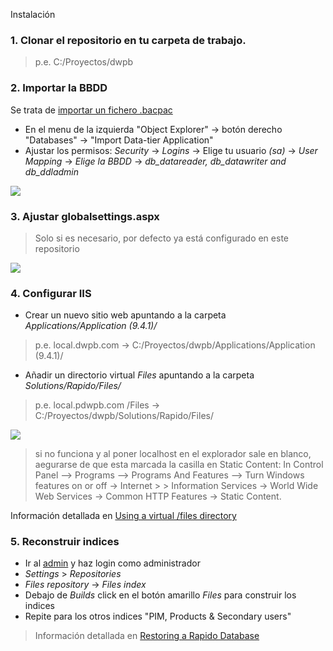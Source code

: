 Instalación

### 1. Clonar el repositorio en tu carpeta de trabajo.

> p.e. C:/Proyectos/dwpb

### 2. Importar la BBDD

Se trata de [importar un fichero .bacpac](https://docs.microsoft.com/en-us/sql/relational-databases/data-tier-applications/import-a-bacpac-file-to-create-a-new-user-database)

* En el menu de la izquierda "Object Explorer" -> botón derecho "Databases" -> "Import Data-tier Application"
* Ajustar los permisos: _Security_ -> _Logins_ -> Elige tu usuario _(sa)_ -> _User Mapping_ -> _Elige la BBDD_ -> _db_datareader, db_datawriter and db_ddladmin_

![](https://doc.dynamicweb.com/Admin/Public/GetImage.ashx?width=1280&crop=7&Compression=75&image=%2fFiles%2fImages%2fTechnical+how-tos%2fInstallLocal20_WrapDatabase4.png)

### 3. Ajustar globalsettings.aspx

> Solo si es necesario, por defecto ya está configurado en este repositorio

![](https://doc.dynamicweb.com/Admin/Public/GetImage.ashx?width=1280&crop=7&Compression=75&image=%2fFiles%2fImages%2fTechnical+how-tos%2fInstallLocal21_GlobalSettings.png)

### 4. Configurar IIS

* Crear un nuevo sitio web apuntando a la carpeta _Applications/Application (9.4.1)/_

> p.e. local.dwpb.com -> C:/Proyectos/dwpb/Applications/Application (9.4.1)/

* Añadir un directorio virtual _Files_ apuntando a la carpeta _Solutions/Rapido/Files/_

> p.e. local.pdwpb.com /Files -> C:/Proyectos/dwpb/Solutions/Rapido/Files/

![](https://doc.dynamicweb.com/Admin/Public/GetImage.ashx?width=1280&crop=7&Compression=75&image=%2fFiles%2fImages%2fTechnical+how-tos%2fInstallLocal16_VirtualDirectory.png)

> si no funciona y al poner localhost en el explorador sale en blanco, aegurarse de que esta marcada la
> casilla en Static Content: In Control Panel --> Programs --> Programs And Features --> Turn Windows features on or off -> Internet > > Information Services -> World Wide Web Services -> Common HTTP Features -> Static Content.

Información detallada en [Using a virtual /files directory](https://doc.dynamicweb.com/get-started/introduction/installation/installing-dynamicweb#6497)

### 5. Reconstruir indices

* Ir al [admin](your.localsolutionurl.dk/admin) y haz login como administrador
* _Settings_ > _Repositories_
* _Files repository_ -> _Files index_
* Debajo de _Builds_ click en el botón amarillo _Files_ para construir los indices
* Repite para los otros indices "PIM, Products & Secondary users"

> Información detallada en [Restoring a Rapido Database](https://doc.dynamicweb.com/get-started/introduction/installation/installing-rapido#sideNavTitle1-2)
